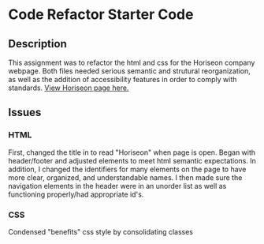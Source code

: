 # Code Refactor Starter Code

## Description 
This assignment was to refactor the html and css for the Horiseon company webpage. Both files needed serious semantic and strutural reorganization, as well as the addition of accessibility features in order to comply with standards. 
[View Horiseon page here.](https://laynewegenast.github.io/htmlhomework/)

## Issues

### HTML
First, changed the title in <head> to read "Horiseon" when page is open.
Began with header/footer and adjusted elements to meet html semantic expectations. In addition, I changed the identifiers for many elements on the page to have more clear, organized, and understandable names. I then made sure the navigation elements in the header were in an unorder list as well as functioning properly/had appropriate id's. 

### CSS
Condensed "benefits" css style by consolidating classes
